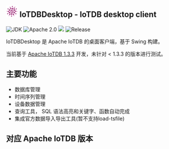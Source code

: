 <img src="assets/logo.png" alt="logo" width="32"/> IoTDBDesktop - IoTDB desktop client
--
![JDK](https://img.shields.io/badge/JDK-17-blue.svg)
![Apache 2.0](https://img.shields.io/badge/Apache-2.0-blue.svg)
![](https://img.shields.io/badge/platform-win%20%7C%20macos%20%7C%20linux-yellow.svg)
![Release](https://img.shields.io/badge/Release-0.0.1-blue.svg)

IoTDBDesktop 是 Apache IoTDB 的桌面客户端，基于 Swing 构建。

当前基于 [Apache IoTDB 1.3.3](https://github.com/apache/iotdb) 开发，未针对 < 1.3.3 的版本进行测试。

## 主要功能
- 数据库管理
- 时间序列管理
- 设备数据管理
- 查询工具，  SQL 语法高亮和关键字、函数自动完成 
- 集成官方数据导入导出工具(暂不支持load-tsfile)

## 对应 Apache IoTDB 版本

